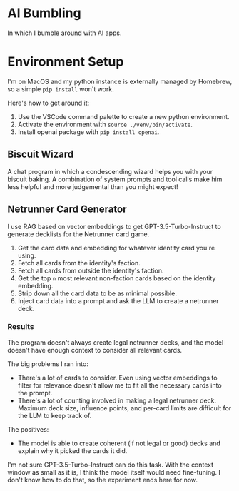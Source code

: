 # AI Bumbling
In which I bumble around with AI apps.

# Environment Setup
I'm on MacOS and my python instance is externally managed by Homebrew, so a simple `pip install` won't work.

Here's how to get around it:
1. Use the VSCode command palette to create a new python environment.
2. Activate the environment with `source ./venv/bin/activate`.
3. Install openai package with `pip install openai`.

## Biscuit Wizard
A chat program in which a condescending wizard helps you with your biscuit baking. A combination of system prompts and tool calls make him less helpful and more judgemental than you might expect!

## Netrunner Card Generator
I use RAG based on vector embeddings to get GPT-3.5-Turbo-Instruct to generate decklists for the Netrunner card game.

1. Get the card data and embedding for whatever identity card you're using.
2. Fetch all cards from the identity's faction.
3. Fetch all cards from outside the identity's faction.
4. Get the top `n` most relevant non-faction cards based on the identity embedding.
5. Strip down all the card data to be as minimal possible.
6. Inject card data into a prompt and ask the LLM to create a netrunner deck.

### Results
The program doesn't always create legal netrunner decks, and the model doesn't have enough context to consider all relevant cards.

The big problems I ran into:
* There's a lot of cards to consider. Even using vector embeddings to filter for relevance doesn't allow me to fit all the necessary cards into the prompt.
* There's a lot of counting involved in making a legal netrunner deck. Maximum deck size, influence points, and per-card limits are difficult for the LLM to keep track of.

The positives:
* The model is able to create coherent (if not legal or good) decks and explain why it picked the cards it did.

I'm not sure GPT-3.5-Turbo-Instruct can do this task. With the context window as small as it is, I think the model itself would need fine-tuning. I don't know how to do that, so the experiment ends here for now.